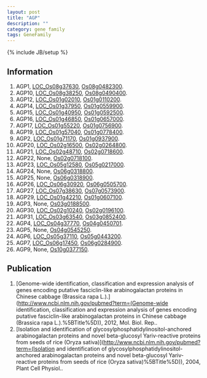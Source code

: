 ```yaml
---
layout: post
title: "AGP"
description: ""
category: gene family
tags: GeneFamily
---
```

{% include JB/setup %}

## Information
1. AGP1, [LOC_Os08g37630](http://rice.plantbiology.msu.edu/cgi-bin/ORF_infopage.cgi?orf=LOC_Os08g37630), [Os08g0482300](http://rapdb.dna.affrc.go.jp/viewer/gbrowse_details/irgsp1?name=Os08g0482300).
2. AGP10, [LOC_Os08g38250](http://rice.plantbiology.msu.edu/cgi-bin/ORF_infopage.cgi?orf=LOC_Os08g38250), [Os08g0490400](http://rapdb.dna.affrc.go.jp/viewer/gbrowse_details/irgsp1?name=Os08g0490400).
3. AGP12, [LOC_Os01g02010](http://rice.plantbiology.msu.edu/cgi-bin/ORF_infopage.cgi?orf=LOC_Os01g02010), [Os01g0110200](http://rapdb.dna.affrc.go.jp/viewer/gbrowse_details/irgsp1?name=Os01g0110200).
4. AGP14, [LOC_Os01g37950](http://rice.plantbiology.msu.edu/cgi-bin/ORF_infopage.cgi?orf=LOC_Os01g37950), [Os01g0559900](http://rapdb.dna.affrc.go.jp/viewer/gbrowse_details/irgsp1?name=Os01g0559900).
5. AGP15, [LOC_Os01g40950](http://rice.plantbiology.msu.edu/cgi-bin/ORF_infopage.cgi?orf=LOC_Os01g40950), [Os01g0592500](http://rapdb.dna.affrc.go.jp/viewer/gbrowse_details/irgsp1?name=Os01g0592500).
6. AGP16, [LOC_Os01g46850](http://rice.plantbiology.msu.edu/cgi-bin/ORF_infopage.cgi?orf=LOC_Os01g46850), [Os01g0657000](http://rapdb.dna.affrc.go.jp/viewer/gbrowse_details/irgsp1?name=Os01g0657000).
7. AGP17, [LOC_Os01g55220](http://rice.plantbiology.msu.edu/cgi-bin/ORF_infopage.cgi?orf=LOC_Os01g55220), [Os01g0756900](http://rapdb.dna.affrc.go.jp/viewer/gbrowse_details/irgsp1?name=Os01g0756900).
8. AGP19, [LOC_Os01g57040](http://rice.plantbiology.msu.edu/cgi-bin/ORF_infopage.cgi?orf=LOC_Os01g57040), [Os01g0778400](http://rapdb.dna.affrc.go.jp/viewer/gbrowse_details/irgsp1?name=Os01g0778400).
9. AGP2, [LOC_Os01g71170](http://rice.plantbiology.msu.edu/cgi-bin/ORF_infopage.cgi?orf=LOC_Os01g71170), [Os01g0937900](http://rapdb.dna.affrc.go.jp/viewer/gbrowse_details/irgsp1?name=Os01g0937900).
10. AGP20, [LOC_Os02g16500](http://rice.plantbiology.msu.edu/cgi-bin/ORF_infopage.cgi?orf=LOC_Os02g16500), [Os02g0264800](http://rapdb.dna.affrc.go.jp/viewer/gbrowse_details/irgsp1?name=Os02g0264800).
11. AGP21, [LOC_Os02g48710](http://rice.plantbiology.msu.edu/cgi-bin/ORF_infopage.cgi?orf=LOC_Os02g48710), [Os02g0718600](http://rapdb.dna.affrc.go.jp/viewer/gbrowse_details/irgsp1?name=Os02g0718600).
12. AGP22, None, [Os02g0718100](http://rapdb.dna.affrc.go.jp/viewer/gbrowse_details/irgsp1?name=Os02g0718100).
13. AGP23, [LOC_Os05g12580](http://rice.plantbiology.msu.edu/cgi-bin/ORF_infopage.cgi?orf=LOC_Os05g12580), [Os05g0217000](http://rapdb.dna.affrc.go.jp/viewer/gbrowse_details/irgsp1?name=Os05g0217000).
14. AGP24, None, [Os06g0318800](http://rapdb.dna.affrc.go.jp/viewer/gbrowse_details/irgsp1?name=Os06g0318800).
15. AGP25, None, [Os06g0318900](http://rapdb.dna.affrc.go.jp/viewer/gbrowse_details/irgsp1?name=Os06g0318900).
16. AGP26, [LOC_Os06g30920](http://rice.plantbiology.msu.edu/cgi-bin/ORF_infopage.cgi?orf=LOC_Os06g30920), [Os06g0505700](http://rapdb.dna.affrc.go.jp/viewer/gbrowse_details/irgsp1?name=Os06g0505700).
17. AGP27, [LOC_Os07g38630](http://rice.plantbiology.msu.edu/cgi-bin/ORF_infopage.cgi?orf=LOC_Os07g38630), [Os07g0573900](http://rapdb.dna.affrc.go.jp/viewer/gbrowse_details/irgsp1?name=Os07g0573900).
18. AGP29, [LOC_Os01g42210](http://rice.plantbiology.msu.edu/cgi-bin/ORF_infopage.cgi?orf=LOC_Os01g42210), [Os01g0607100](http://rapdb.dna.affrc.go.jp/viewer/gbrowse_details/irgsp1?name=Os01g0607100).
19. AGP3, None, [Os03g0188500](http://rapdb.dna.affrc.go.jp/viewer/gbrowse_details/irgsp1?name=Os03g0188500).
20. AGP30, [LOC_Os02g10240](http://rice.plantbiology.msu.edu/cgi-bin/ORF_infopage.cgi?orf=LOC_Os02g10240), [Os02g0196100](http://rapdb.dna.affrc.go.jp/viewer/gbrowse_details/irgsp1?name=Os02g0196100).
21. AGP31, [LOC_Os03g63540](http://rice.plantbiology.msu.edu/cgi-bin/ORF_infopage.cgi?orf=LOC_Os03g63540), [Os03g0852400](http://rapdb.dna.affrc.go.jp/viewer/gbrowse_details/irgsp1?name=Os03g0852400).
22. AGP4, [LOC_Os04g37770](http://rice.plantbiology.msu.edu/cgi-bin/ORF_infopage.cgi?orf=LOC_Os04g37770), [Os04g0450701](http://rapdb.dna.affrc.go.jp/viewer/gbrowse_details/irgsp1?name=Os04g0450701).
23. AGP5, None, [Os04g0545250](http://rapdb.dna.affrc.go.jp/viewer/gbrowse_details/irgsp1?name=Os04g0545250).
24. AGP6, [LOC_Os05g37110](http://rice.plantbiology.msu.edu/cgi-bin/ORF_infopage.cgi?orf=LOC_Os05g37110), [Os05g0443200](http://rapdb.dna.affrc.go.jp/viewer/gbrowse_details/irgsp1?name=Os05g0443200).
25. AGP7, [LOC_Os06g17450](http://rice.plantbiology.msu.edu/cgi-bin/ORF_infopage.cgi?orf=LOC_Os06g17450), [Os06g0284900](http://rapdb.dna.affrc.go.jp/viewer/gbrowse_details/irgsp1?name=Os06g0284900).
26. AGP9, None, [Os10g0377150](http://rapdb.dna.affrc.go.jp/viewer/gbrowse_details/irgsp1?name=Os10g0377150).

## Publication
1. [Genome-wide identification, classification and expression analysis of genes encoding putative fasciclin-like arabinogalactan proteins in Chinese cabbage (Brassica rapa L.).](http://www.ncbi.nlm.nih.gov/pubmed?term=(Genome-wide identification, classification and expression analysis of genes encoding putative fasciclin-like arabinogalactan proteins in Chinese cabbage (Brassica rapa L.).%5BTitle%5D)), 2012, Mol. Biol. Rep..
2. [Isolation and identification of glycosylphosphatidylinositol-anchored arabinogalactan proteins and novel beta-glucosyl Yariv-reactive proteins from seeds of rice (Oryza sativa)](http://www.ncbi.nlm.nih.gov/pubmed?term=(Isolation and identification of glycosylphosphatidylinositol-anchored arabinogalactan proteins and novel beta-glucosyl Yariv-reactive proteins from seeds of rice (Oryza sativa)%5BTitle%5D)), 2004, Plant Cell Physiol..


